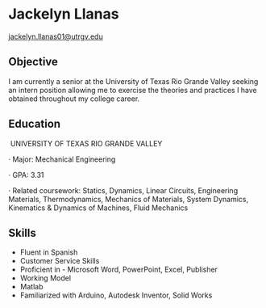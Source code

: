 # Jackelyn Llanas
jackelyn.llanas01@utrgv.edu

## Objective
I am currently a senior at the University of Texas Rio Grande Valley seeking an intern position allowing me to exercise the theories and practices I have obtained throughout my college career.

## Education
 UNIVERSITY OF TEXAS RIO GRANDE VALLEY

· Major: Mechanical Engineering

· GPA: 3.31

· Related coursework: Statics, Dynamics, Linear Circuits, Engineering Materials, Thermodynamics, Mechanics of Materials, System Dynamics, Kinematics & Dynamics of Machines, Fluid Mechanics

## Skills
* Fluent in Spanish
* Customer Service Skills
* Proficient in - Microsoft Word, PowerPoint, Excel, Publisher
* Working Model
* Matlab
* Familiarized with Arduino, Autodesk Inventor, Solid Works
